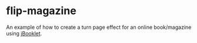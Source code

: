 # flip-magazine
An example of how to create a turn page effect for an online book/magazine using [jBooklet](https://builtbywill.com/booklet/#/).
